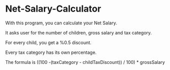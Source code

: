 # Net-Salary-Calculator
With this program, you can calculate your Net Salary.  

It asks user for the number of children, gross salary and tax category. 

For every child, you get a %0.5 discount. 

Every tax category has its own percentage. 

The formula is ((100 -(taxCategory - childTaxDiscount)) / 100) * grossSalary
